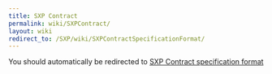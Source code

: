```yaml
---
title: SXP Contract
permalink: wiki/SXPContract/
layout: wiki
redirect_to: /SXP/wiki/SXPContractSpecificationFormat/
---
```


You should automatically be redirected to [SXP Contract specification format](/SXP/wiki/SXPContractSpecificationFormat/)

